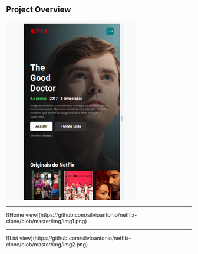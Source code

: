 ## Project Overview
<img src="https://github.com/silvioantonio/netflix-clone/blob/master/img/img3.PNG" width="350" title="Mobile view">
<hr>
![Home view](https://github.com/silvioantonio/netflix-clone/blob/master/img/img1.png)
<hr>
![List view](https://github.com/silvioantonio/netflix-clone/blob/master/img/img2.png)